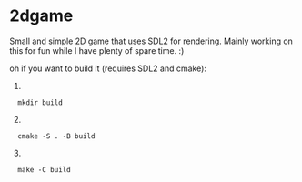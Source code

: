 # 2dgame
Small and simple 2D game that uses SDL2 for rendering. Mainly working on this for fun while I have plenty of spare time.
:)

oh if you want to build it (requires SDL2 and cmake): 

1.
```shell
  mkdir build
```

2.
```shell
  cmake -S . -B build
```

3.
```shell
  make -C build
```
